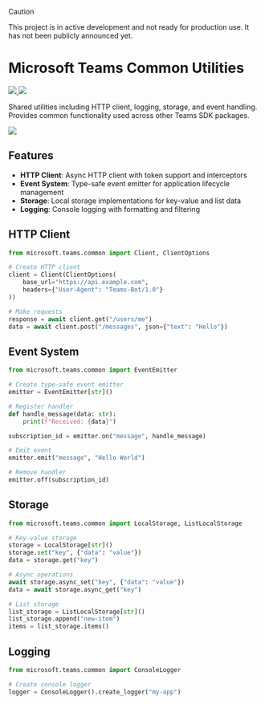 > [!CAUTION]
> This project is in active development and not ready for production use. It has not been publicly announced yet.

# Microsoft Teams Common Utilities

<p>
    <a href="https://pypi.org/project/microsoft-teams-common" target="_blank">
        <img src="https://img.shields.io/pypi/v/microsoft-teams-common" />
    </a>
    <a href="https://pypi.org/project/microsoft-teams-common" target="_blank">
        <img src="https://img.shields.io/pypi/dw/microsoft-teams-common" />
    </a>
</p>

Shared utilities including HTTP client, logging, storage, and event handling.
Provides common functionality used across other Teams SDK packages.

<a href="https://microsoft.github.io/teams-ai" target="_blank">
    <img src="https://img.shields.io/badge/📖 Getting Started-blue?style=for-the-badge" />
</a>

## Features

- **HTTP Client**: Async HTTP client with token support and interceptors
- **Event System**: Type-safe event emitter for application lifecycle management
- **Storage**: Local storage implementations for key-value and list data
- **Logging**: Console logging with formatting and filtering

## HTTP Client

```python
from microsoft.teams.common import Client, ClientOptions

# Create HTTP client
client = Client(ClientOptions(
    base_url="https://api.example.com",
    headers={"User-Agent": "Teams-Bot/1.0"}
))

# Make requests
response = await client.get("/users/me")
data = await client.post("/messages", json={"text": "Hello"})
```

## Event System

```python
from microsoft.teams.common import EventEmitter

# Create type-safe event emitter
emitter = EventEmitter[str]()

# Register handler
def handle_message(data: str):
    print(f"Received: {data}")

subscription_id = emitter.on("message", handle_message)

# Emit event
emitter.emit("message", "Hello World")

# Remove handler
emitter.off(subscription_id)
```

## Storage

```python
from microsoft.teams.common import LocalStorage, ListLocalStorage

# Key-value storage
storage = LocalStorage[str]()
storage.set("key", {"data": "value"})
data = storage.get("key")

# Async operations
await storage.async_set("key", {"data": "value"})
data = await storage.async_get("key")

# List storage
list_storage = ListLocalStorage[str]()
list_storage.append("new-item")
items = list_storage.items()
```

## Logging

```python
from microsoft.teams.common import ConsoleLogger

# Create console logger
logger = ConsoleLogger().create_logger("my-app")
```

